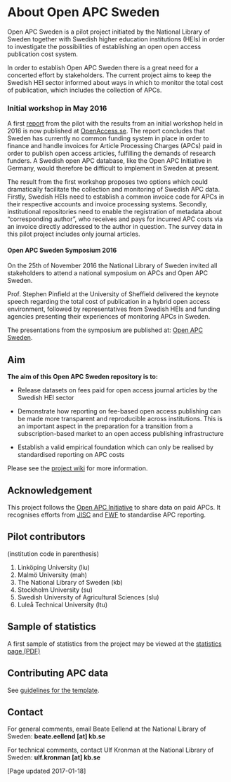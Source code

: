# About Open APC Sweden

Open APC Sweden is a pilot project initiated by the National Library of Sweden together with Swedish higher education institutions (HEIs) in order to investigate the possibilities of establishing an open open access publication cost system. 

In order to establish Open APC Sweden there is a great need for a concerted effort by stakeholders. The current project aims to keep the Swedish HEI sector informed about ways in which to monitor the total cost of publication, which includes the collection of APCs. 

### Initial workshop in May 2016

A first [report](http://www.kb.se/dokument/open%20access/Open_APC_Sweden_English_LAST.pdf) from the pilot with the results from an initial workshop held in 2016 is now published at [OpenAccess.se](http://www.kb.se/openaccess/Open-APC-Sweden/). The report concludes that Sweden has currently no common funding system in place in order to finance and handle invoices for Article Processing Charges (APCs) paid in order to publish open access articles, fulfilling the demands of research funders. A Swedish open APC database, like the Open APC Initiative in Germany, would therefore be difficult to implement in Sweden at present. 

The result from the first workshop proposes two options which could dramatically facilitate the collection and monitoring of Swedish APC data. Firstly, Swedish HEIs need to establish a common invoice code for APCs in their respective accounts and invoice processing systems. Secondly, institutional repositories need to enable the registration of metadata about “corresponding author”, who receives and pays for incurred APC costs via an invoice directly addressed to the author in question. The survey data in this pilot project includes only journal articles. 

#### Open APC Sweden Symposium 2016
On the 25th of November 2016 the National Library of Sweden invited all stakeholders to attend a national symposium on APCs and Open APC Sweden. 

Prof. Stephen Pinfield at the University of Sheffield delivered the keynote speech regarding the total cost of publication in a hybrid open access environment, followed by representatives from Swedish HEIs and funding agencies presenting their experiences of monitoring APCs in Sweden.  

The presentations from the symposium are published at: [Open APC Sweden](http://www.kb.se/openaccess/Open-APC-Sweden/).

## Aim

**The aim of this Open APC Sweden repository is to:**  

* Release datasets on fees paid for open access journal articles by the Swedish HEI sector

* Demonstrate how reporting on fee-based open access publishing can be made more transparent and reproducible across institutions. This is an important aspect in the preparation for a transition from a subscription-based market to an open access publishing infrastructure 

* Establish a valid empirical foundation which can only be realised by standardised reporting on APC costs

Please see the [project wiki](https://github.com/Kungbib/openapc-se/wiki/Open-APC-Sweden) for more information.


## Acknowledgement  
This project follows the [Open APC Initiative](https://github.com/OpenAPC/openapc-de) to share data on paid APCs. It recognises efforts from [JISC](https://www.jisc-collections.ac.uk/Jisc-Monitor/APC-data-collection/) and [FWF](https://figshare.com/articles/Austrian_Science_Fund_FWF_Publication_Cost_Data_2014/1378610) to standardise APC reporting.    

## Pilot contributors 
(institution code in parenthesis)

1. Linköping University (liu)  
2. Malmö University (mah)
3. The National Library of Sweden (kb)   
4. Stockholm University (su)   
5. Swedish University of Agricultural Sciences (slu)
6. Luleå Technical University (ltu)

## Sample of statistics
A first sample of statistics from the project may be viewed at the [statistics page (PDF)](https://github.com/Kungbib/openapc-se/blob/master/statistics.pdf)

<!--- (http://htmlpreview.github.io/?https://github.com/Kungbib/openapc-se/blob/master/statistics.html) --->

## Contributing APC data
See [guidelines for the template](https://github.com/Kungbib/openapc-se/wiki/Guide-for-completing-the-survey).

## Contact

For general comments, email Beate Eellend at the National Library of Sweden: **beate.eellend [at] kb.se** 

For technical comments, contact Ulf Kronman at the National Library of Sweden: **ulf.kronman [at] kb.se**

[Page updated 2017-01-18]